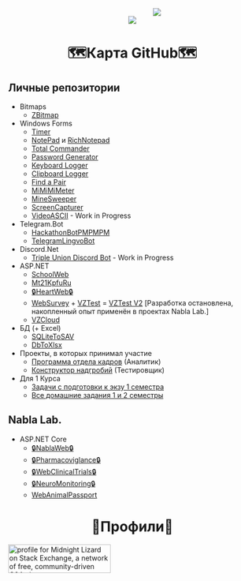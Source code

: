 <div align="center" style="margin-left:100px;">
  <img src="https://readme-typing-svg.herokuapp.com/?color=%2336BCF7&lines=%E2%9D%A4%EF%B8%8F%D0%96%D0%B8%D0%B7%D0%BD%D1%8C%E2%9D%A4%EF%B8%8F%20-%20%F0%9F%91%A8%E2%80%8D%F0%9F%92%BB%D0%9F%D1%80%D0%BE%D0%B3%D0%B0%F0%9F%91%A8%E2%80%8D%F0%9F%92%BB%20=%20%E2%98%A0%D0%A1%D0%BC%D0%B5%D1%80%D1%82%D1%8C%E2%98%A0">
</div>
<div align="center">
  <img src="https://streak-stats.demolab.com?user=Leonid-Vizel&theme=dark&hide_border=true&border_radius=10&locale=ru">
</div>

<h1 align="center">🗺️Карта GitHub🗺️</h1>
<h2>Личные репозитории</h2>

+ Bitmaps
  + [ZBitmap](https://github.com/Leonid-Vizel/ZBitmap)
+ Windows Forms
  + [Timer](https://github.com/Leonid-Vizel/TimerWinForms)
  + [NotePad](https://github.com/Leonid-Vizel/Notepad) и [RichNotepad](https://github.com/Leonid-Vizel/RichNotepad)
  + [Total Commander](https://github.com/Leonid-Vizel/TotalCommanderWinForms)
  + [Password Generator](https://github.com/Leonid-Vizel/PasswordGenerator)
  + [Keyboard Logger](https://github.com/Leonid-Vizel/Keyboard-Logger-.NET)
  + [Clipboard Logger](https://github.com/Leonid-Vizel/Clipboard-Logger-.NET)
  + [Find a Pair](https://github.com/Leonid-Vizel/FindAPair)
  + [MiMiMiMeter](https://github.com/Leonid-Vizel/MiMiMiMeter)
  + [MineSweeper](https://github.com/Leonid-Vizel/MinesweeperWinForms)
  + [ScreenCapturer](https://github.com/Leonid-Vizel/ScreenCapturer)
  + [VideoASCII](https://github.com/Leonid-Vizel/VideoASCII) - Work in Progress
+ Telegram.Bot
  + [HackathonBotPMPMPM](https://github.com/Leonid-Vizel/HackathonBotPMPMPM)
  + [TelegramLingvoBot](https://github.com/Leonid-Vizel/TelegramLingvoBot)
+ Discord.Net
  + [Triple Union Discord Bot](https://github.com/Leonid-Vizel/TripleUnionBot) - Work in Progress
+ ASP.NET
  + [SchoolWeb](https://github.com/Leonid-Vizel/SchoolWeb)
  + [Mt21KpfuRu](https://github.com/Leonid-Vizel/Mt22KpfuRu)
  + [:lock:HeartWeb:lock:](https://github.com/Leonid-Vizel/HeartWeb)
  + [WebSurvey](https://github.com/Leonid-Vizel/WebSurvey) + [VZTest](https://github.com/Leonid-Vizel/VZTest) = [VZTest V2](https://github.com/Leonid-Vizel/VZTest2) [Разработка остановлена, накопленный опыт применён в проектах Nabla Lab.]
  + [VZCloud](https://github.com/Leonid-Vizel/VZCloud)
+ БД (+ Excel)
  + [SQLiteToSAV<i class="bi bi-wallet2"></i>](https://github.com/Leonid-Vizel/SQLiteToSAV)
  + [DbToXlsx](https://github.com/Leonid-Vizel/DbToXlsx)
+ Проекты, в которых принимал участие
  + [Программа отдела кадров](https://github.com/MoZoLbKA/CheckYourCompany) (Аналитик)
  + [Конструктор надгробий](https://github.com/AdelChernyatov/Tombstone_generator) (Тестировщик)
+ Для 1 Курса
  + [Задачи с подготовки к экзу 1 семестра](https://github.com/Leonid-Vizel/ControlWorkTasks)
  + [Все домашние задания 1 и 2 семестры](https://github.com/Leonid-Vizel/Kurs1)

<h2>Nabla Lab.</h2>

+ ASP.NET Core
  + [:lock:NablaWeb:lock:](https://github.com/Leonid-Vizel/NablaWeb)
  + [:lock:Pharmacoviglance:lock:](https://github.com/Leonid-Vizel/Pharmacoviglance)
  + [:lock:WebClinicalTrials:lock:](https://github.com/Leonid-Vizel/WebClinicalTrials)
  + [:lock:NeuroMonitoring:lock:](https://github.com/Leonid-Vizel/NeuroMonitoring)
  + [WebAnimalPassport](https://github.com/Leonid-Vizel/WebAnimalPassport)


<h1 align="center">👤Профили👤</h1>
<a href="https://stackexchange.com/users/21732915"><img src="https://stackexchange.com/users/flair/21732915.png" width="208" height="58" alt="profile for Midnight Lizard on Stack Exchange, a network of free, community-driven Q&amp;A sites" title="profile for Midnight Lizard on Stack Exchange, a network of free, community-driven Q&amp;A sites"></a>
